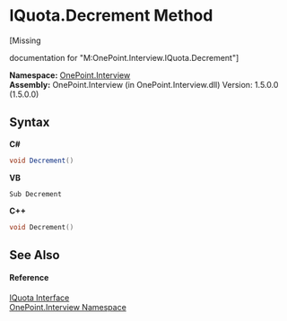 # IQuota.Decrement Method 
 

\[Missing <summary> documentation for "M:OnePoint.Interview.IQuota.Decrement"\]

**Namespace:**&nbsp;<a href="N_OnePoint_Interview">OnePoint.Interview</a><br />**Assembly:**&nbsp;OnePoint.Interview (in OnePoint.Interview.dll) Version: 1.5.0.0 (1.5.0.0)

## Syntax

**C#**<br />
``` C#
void Decrement()
```

**VB**<br />
``` VB
Sub Decrement
```

**C++**<br />
``` C++
void Decrement()
```


## See Also


#### Reference
<a href="T_OnePoint_Interview_IQuota">IQuota Interface</a><br /><a href="N_OnePoint_Interview">OnePoint.Interview Namespace</a><br />